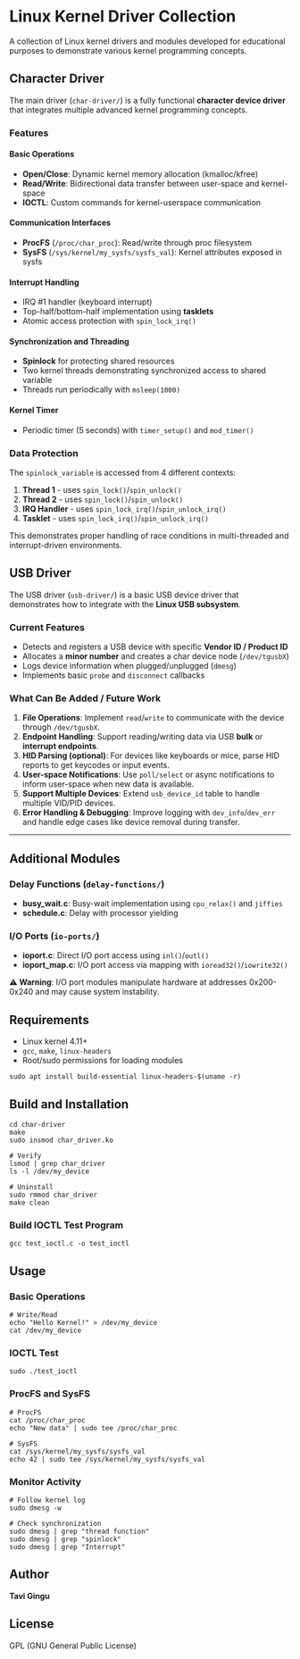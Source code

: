 Linux Kernel Driver Collection
==============================

A collection of Linux kernel drivers and modules developed for educational purposes to demonstrate various kernel programming concepts.


Character Driver
----------------

The main driver (`char-driver/`) is a fully functional **character device driver** that integrates multiple advanced kernel programming concepts.

### Features

#### Basic Operations

-   **Open/Close**: Dynamic kernel memory allocation (kmalloc/kfree)
-   **Read/Write**: Bidirectional data transfer between user-space and kernel-space
-   **IOCTL**: Custom commands for kernel-userspace communication

#### Communication Interfaces

-   **ProcFS** (`/proc/char_proc`): Read/write through proc filesystem
-   **SysFS** (`/sys/kernel/my_sysfs/sysfs_val`): Kernel attributes exposed in sysfs

#### Interrupt Handling

-   IRQ #1 handler (keyboard interrupt)
-   Top-half/bottom-half implementation using **tasklets**
-   Atomic access protection with `spin_lock_irq()`

#### Synchronization and Threading

-   **Spinlock** for protecting shared resources
-   Two kernel threads demonstrating synchronized access to shared variable
-   Threads run periodically with `msleep(1000)`

#### Kernel Timer

-   Periodic timer (5 seconds) with `timer_setup()` and `mod_timer()`

### Data Protection

The `spinlock_variable` is accessed from 4 different contexts:

1.  **Thread 1** - uses `spin_lock()`/`spin_unlock()`
2.  **Thread 2** - uses `spin_lock()`/`spin_unlock()`
3.  **IRQ Handler** - uses `spin_lock_irq()`/`spin_unlock_irq()`
4.  **Tasklet** - uses `spin_lock_irq()`/`spin_unlock_irq()`

This demonstrates proper handling of race conditions in multi-threaded and interrupt-driven environments.

USB Driver
----------

The USB driver (`usb-driver/`) is a basic USB device driver that demonstrates how to integrate with the **Linux USB subsystem**.

### Current Features

- Detects and registers a USB device with specific **Vendor ID / Product ID**
- Allocates a **minor number** and creates a char device node (`/dev/tgusbX`)
- Logs device information when plugged/unplugged (`dmesg`)
- Implements basic `probe` and `disconnect` callbacks

### What Can Be Added / Future Work

1. **File Operations**: Implement `read`/`write` to communicate with the device through `/dev/tgusbX`.
2. **Endpoint Handling**: Support reading/writing data via USB **bulk** or **interrupt endpoints**.
3. **HID Parsing (optional)**: For devices like keyboards or mice, parse HID reports to get keycodes or input events.
4. **User-space Notifications**: Use `poll/select` or async notifications to inform user-space when new data is available.
5. **Support Multiple Devices**: Extend `usb_device_id` table to handle multiple VID/PID devices.
6. **Error Handling & Debugging**: Improve logging with `dev_info`/`dev_err` and handle edge cases like device removal during transfer.

---

Additional Modules
------------------

### Delay Functions (`delay-functions/`)

-   **busy_wait.c**: Busy-wait implementation using `cpu_relax()` and `jiffies`
-   **schedule.c**: Delay with processor yielding

### I/O Ports (`io-ports/`)

-   **ioport.c**: Direct I/O port access using `inl()`/`outl()`
-   **ioport_map.c**: I/O port access via mapping with `ioread32()`/`iowrite32()`

**⚠️ Warning**: I/O port modules manipulate hardware at addresses 0x200-0x240 and may cause system instability.

Requirements
------------

-   Linux kernel 4.11+
-   `gcc`, `make`, `linux-headers`
-   Root/sudo permissions for loading modules

```
sudo apt install build-essential linux-headers-$(uname -r)

```

Build and Installation
----------------------

```
cd char-driver
make
sudo insmod char_driver.ko

# Verify
lsmod | grep char_driver
ls -l /dev/my_device

# Uninstall
sudo rmmod char_driver
make clean

```

### Build IOCTL Test Program

```
gcc test_ioctl.c -o test_ioctl

```

Usage
-----

### Basic Operations

```
# Write/Read
echo "Hello Kernel!" > /dev/my_device
cat /dev/my_device

```

### IOCTL Test

```
sudo ./test_ioctl

```

### ProcFS and SysFS

```
# ProcFS
cat /proc/char_proc
echo "New data" | sudo tee /proc/char_proc

# SysFS
cat /sys/kernel/my_sysfs/sysfs_val
echo 42 | sudo tee /sys/kernel/my_sysfs/sysfs_val

```

### Monitor Activity

```
# Follow kernel log
sudo dmesg -w

# Check synchronization
sudo dmesg | grep "thread function"
sudo dmesg | grep "spinlock"
sudo dmesg | grep "Interrupt"

```

Author
------

**Tavi Gingu**

License
-------

GPL (GNU General Public License)